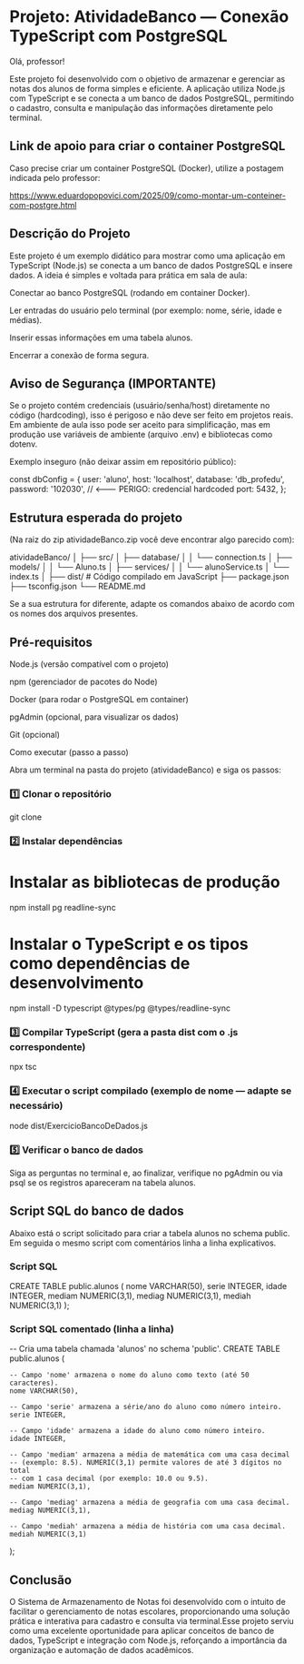 # Projeto: AtividadeBanco — Conexão TypeScript com PostgreSQL

Olá, professor!

Este projeto foi desenvolvido com o objetivo de armazenar e gerenciar as notas dos alunos de forma simples e eficiente. A aplicação utiliza Node.js com TypeScript e se conecta a um banco de dados PostgreSQL, permitindo o cadastro, consulta e manipulação das informações diretamente pelo terminal.

## Link de apoio para criar o container PostgreSQL

Caso precise criar um container PostgreSQL (Docker), utilize a postagem indicada pelo professor:

https://www.eduardopopovici.com/2025/09/como-montar-um-conteiner-com-postgre.html

## Descrição do Projeto

Este projeto é um exemplo didático para mostrar como uma aplicação em TypeScript (Node.js) se conecta a um banco de dados PostgreSQL e insere dados. A ideia é simples e voltada para prática em sala de aula:

Conectar ao banco PostgreSQL (rodando em container Docker).

Ler entradas do usuário pelo terminal (por exemplo: nome, série, idade e médias).

Inserir essas informações em uma tabela alunos.

Encerrar a conexão de forma segura.



## Aviso de Segurança (IMPORTANTE)

Se o projeto contém credenciais (usuário/senha/host) diretamente no código (hardcoding), isso é perigoso e não deve ser feito em projetos reais. Em ambiente de aula isso pode ser aceito para simplificação, mas em produção use variáveis de ambiente (arquivo .env) e bibliotecas como dotenv.

Exemplo inseguro (não deixar assim em repositório público):

const dbConfig = {
  user: 'aluno',
  host: 'localhost',
  database: 'db_profedu',
  password: '102030', // <--- PERIGO: credencial hardcoded
  port: 5432,
};

## Estrutura esperada do projeto

(Na raiz do zip atividadeBanco.zip você deve encontrar algo parecido com):

atividadeBanco/
│
├── src/
│   ├── database/
│   │   └── connection.ts
│   ├── models/
│   │   └── Aluno.ts
│   ├── services/
│   │   └── alunoService.ts
│   └── index.ts
│
├── dist/            # Código compilado em JavaScript
├── package.json
├── tsconfig.json
└── README.md

Se a sua estrutura for diferente, adapte os comandos abaixo de acordo com os nomes dos arquivos presentes.

## Pré-requisitos

Node.js (versão compatível com o projeto)

npm (gerenciador de pacotes do Node)

Docker (para rodar o PostgreSQL em container)

pgAdmin (opcional, para visualizar os dados)

Git (opcional)

Como executar (passo a passo)

Abra um terminal na pasta do projeto (atividadeBanco) e siga os passos:

### 1️⃣ Clonar o repositório

git clone <url-do-repositorio>

### 2️⃣ Instalar dependências

# Instalar as bibliotecas de produção
npm install pg readline-sync

# Instalar o TypeScript e os tipos como dependências de desenvolvimento
npm install -D typescript @types/pg @types/readline-sync

### 3️⃣ Compilar TypeScript (gera a pasta dist com o .js correspondente)

npx tsc

### 4️⃣ Executar o script compilado (exemplo de nome — adapte se necessário)

node dist/ExercicioBancoDeDados.js

### 5️⃣ Verificar o banco de dados

Siga as perguntas no terminal e, ao finalizar, verifique no pgAdmin ou via psql se os registros apareceram na tabela alunos.

## Script SQL do banco de dados

Abaixo está o script solicitado para criar a tabela alunos no schema public. Em seguida o mesmo script com comentários linha a linha explicativos.

### Script SQL

CREATE TABLE public.alunos (
    nome VARCHAR(50),
    serie INTEGER,
    idade INTEGER,
    mediam NUMERIC(3,1),
    mediag NUMERIC(3,1),
    mediah NUMERIC(3,1)
);

### Script SQL comentado (linha a linha)

-- Cria uma tabela chamada 'alunos' no schema 'public'.
CREATE TABLE public.alunos (

    -- Campo 'nome' armazena o nome do aluno como texto (até 50 caracteres).
    nome VARCHAR(50),

    -- Campo 'serie' armazena a série/ano do aluno como número inteiro.
    serie INTEGER,

    -- Campo 'idade' armazena a idade do aluno como número inteiro.
    idade INTEGER,

    -- Campo 'mediam' armazena a média de matemática com uma casa decimal
    -- (exemplo: 8.5). NUMERIC(3,1) permite valores de até 3 dígitos no total
    -- com 1 casa decimal (por exemplo: 10.0 ou 9.5).
    mediam NUMERIC(3,1),

    -- Campo 'mediag' armazena a média de geografia com uma casa decimal.
    mediag NUMERIC(3,1),

    -- Campo 'mediah' armazena a média de história com uma casa decimal.
    mediah NUMERIC(3,1)

);



## Conclusão


O Sistema de Armazenamento de Notas foi desenvolvido com o intuito de facilitar o gerenciamento de notas escolares, proporcionando uma solução prática e interativa para cadastro e consulta via terminal.Esse projeto serviu como uma excelente oportunidade para aplicar conceitos de banco de dados, TypeScript e integração com Node.js, reforçando a importância da organização e automação de dados acadêmicos.


